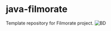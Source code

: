 # java-filmorate
Template repository for Filmorate project.
![BD](https://user-images.githubusercontent.com/112032648/224507281-b7f6b4b6-704e-4a63-acfe-db1a0e3200df.png)
